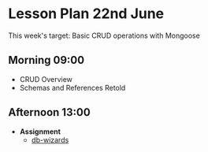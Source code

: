 # Lesson Plan 22nd June

This week's target: Basic CRUD operations with Mongoose

## Morning 09:00

+ CRUD Overview
+ Schemas and References Retold

## Afternoon 13:00

+ **Assignment**
    - [db-wizards](https://github.com/FrancoSpeziali/db-wizards)
